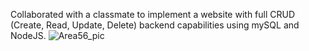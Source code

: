 Collaborated with a classmate to implement a website with full CRUD (Create, Read, Update, Delete) backend capabilities using mySQL and NodeJS.
![Area56_pic](https://user-images.githubusercontent.com/59400213/226722476-e7f9e9f8-7959-4814-a789-23342d559e06.jpg)
